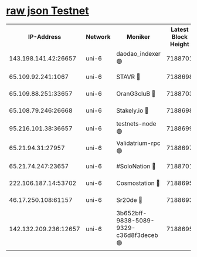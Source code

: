 [raw json Testnet](https://rpc-check.junot.stavr.tech/junot/rpc-junot-result.json)
=


<table><tr><th>IP-Address</th><th>Network</th><th>Moniker</th><th>Latest Block Height</th><th>Earliest Block Height</th><th>Catching Up</th><th>Tx Index</th><th>Voting Power</th><th>Scan Time</th></tr><tr><td>143.198.141.42:26657</td><td>uni-6</td><td>daodao_indexer 🟢</td><td>7188701</td><td>1</td><td>False</td><td>off</td><td>0</td><td>2024-01-19T11:27:13.776058200UTC</td></tr><tr><td>65.109.92.241:1067</td><td>uni-6</td><td>STAVR 🔴</td><td>7188698</td><td>1138541</td><td>False</td><td>on</td><td>6052</td><td>2024-01-19T11:27:01.506113358UTC</td></tr><tr><td>65.109.88.251:33657</td><td>uni-6</td><td>OranG3cluB 🔴</td><td>7188703</td><td>1138541</td><td>False</td><td>on</td><td>11</td><td>2024-01-19T11:27:18.233083283UTC</td></tr><tr><td>65.108.79.246:26668</td><td>uni-6</td><td>Stakely.io 🔴</td><td>7188698</td><td>1570872</td><td>False</td><td>on</td><td>1574932</td><td>2024-01-19T11:27:01.911778661UTC</td></tr><tr><td>95.216.101.38:36657</td><td>uni-6</td><td>testnets-node 🟢</td><td>7188699</td><td>1615130</td><td>False</td><td>on</td><td>0</td><td>2024-01-19T11:27:04.280249775UTC</td></tr><tr><td>65.21.94.31:27957</td><td>uni-6</td><td>Validatrium-rpc 🟢</td><td>7188697</td><td>2943363</td><td>False</td><td>on</td><td>0</td><td>2024-01-19T11:26:57.008069077UTC</td></tr><tr><td>65.21.74.247:23657</td><td>uni-6</td><td>#SoloNation 🔴</td><td>7188701</td><td>5208001</td><td>False</td><td>on</td><td>112</td><td>2024-01-19T11:27:12.857068276UTC</td></tr><tr><td>222.106.187.14:53702</td><td>uni-6</td><td>Cosmostation 🔴</td><td>7188695</td><td>5344501</td><td>False</td><td>on</td><td>110003</td><td>2024-01-19T11:26:54.623446692UTC</td></tr><tr><td>46.17.250.108:61157</td><td>uni-6</td><td>Sr20de 🔴</td><td>7188693</td><td>6419777</td><td>False</td><td>on</td><td>37</td><td>2024-01-19T11:26:48.855628514UTC</td></tr><tr><td>142.132.209.236:12657</td><td>uni-6</td><td>3b652bff-9838-5089-9329-c36d8f3deceb 🟢</td><td>7188695</td><td>7161280</td><td>False</td><td>on</td><td>0</td><td>2024-01-19T11:26:53.157916766UTC</td></tr></table>
